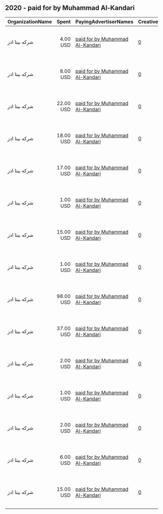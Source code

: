 ## 2020 - paid for by Muhammad Al-Kandari 
|OrganizationName|Spent|PayingAdvertiserNames|CreativeUrls|Impressions|Genders|AgeBrackets|CountryCodes|BillingAddresses|CandidateBallotInformation|
|:---|---:|:---|:---|---:|:---|:---|:---|:---|:---|
|شركه بيتا ادز|4.00 USD|[paid for by Muhammad Al-Kandari](2020/paid_for_by_Muhammad_Al-Kandari.md)|[0](https://www.snap.com/political-ads/asset/09af5084b8eeeea6bdb38f495aa6d3e250c79c00b0893d9c2d1c190618f9b74f?mediaType=mp4)|1,054||21+|kuwait|"7 Khalid Ibn Al Waleed St , Kuwait City - Sawaber Tower 6 , Floor 6, Office No.13,Sharq,15300,KW"|paid for by Muhammad alkandari|
|شركه بيتا ادز|8.00 USD|[paid for by Muhammad Al-Kandari](2020/paid_for_by_Muhammad_Al-Kandari.md)|[0](https://www.snap.com/political-ads/asset/59a0f41e2c92344a652c08279120e8136d9a0afa4f2dd95d2323dfcd84f73d99?mediaType=mp4)|1,802||21+|kuwait|"7 Khalid Ibn Al Waleed St , Kuwait City - Sawaber Tower 6 , Floor 6, Office No.13,Sharq,15300,KW"|paid for by Muhammad alkandari|
|شركه بيتا ادز|22.00 USD|[paid for by Muhammad Al-Kandari](2020/paid_for_by_Muhammad_Al-Kandari.md)|[0](https://www.snap.com/political-ads/asset/5481ab95d4249052fae3e894957eccc88730b743af78658764141467d16f5f1a?mediaType=mp4)|5,404||21+|kuwait|"7 Khalid Ibn Al Waleed St , Kuwait City - Sawaber Tower 6 , Floor 6, Office No.13,Sharq,15300,KW"|paid for by Muhammad alkandari|
|شركه بيتا ادز|18.00 USD|[paid for by Muhammad Al-Kandari](2020/paid_for_by_Muhammad_Al-Kandari.md)|[0](https://www.snap.com/political-ads/asset/c4bb138b5013bdd68c7305233d5c7425488b103880fa295ceeca4a9b614d3909?mediaType=mp4)|11,537||21+|kuwait|"7 Khalid Ibn Al Waleed St , Kuwait City - Sawaber Tower 6 , Floor 6, Office No.13,Sharq,15300,KW"|paid for by Muhammad alkandari|
|شركه بيتا ادز|17.00 USD|[paid for by Muhammad Al-Kandari](2020/paid_for_by_Muhammad_Al-Kandari.md)|[0](https://www.snap.com/political-ads/asset/db91a37aabd82636de9380e51b7e8c3e30d2461c49a9a26b7d18c5d6de45e49e?mediaType=mp4)|5,985||21+|kuwait|"7 Khalid Ibn Al Waleed St , Kuwait City - Sawaber Tower 6 , Floor 6, Office No.13,Sharq,15300,KW"|paid for by Muhammad alkandari|
|شركه بيتا ادز|1.00 USD|[paid for by Muhammad Al-Kandari](2020/paid_for_by_Muhammad_Al-Kandari.md)|[0](https://www.snap.com/political-ads/asset/2f7299ae9b89748504a3e65ee94abd9a411e95989324fd09dcfe49202ce6761e?mediaType=mp4)|502||21+|kuwait|"7 Khalid Ibn Al Waleed St , Kuwait City - Sawaber Tower 6 , Floor 6, Office No.13,Sharq,15300,KW"|paid for by Muhammad alkandari|
|شركه بيتا ادز|15.00 USD|[paid for by Muhammad Al-Kandari](2020/paid_for_by_Muhammad_Al-Kandari.md)|[0](https://www.snap.com/political-ads/asset/6557f392277c22895ebc7268c84159711f9a54b3d00899565371aeba4cb7146b?mediaType=mp4)|5,772||21+|kuwait|"7 Khalid Ibn Al Waleed St , Kuwait City - Sawaber Tower 6 , Floor 6, Office No.13,Sharq,15300,KW"|paid for by Muhammad alkandari|
|شركه بيتا ادز|1.00 USD|[paid for by Muhammad Al-Kandari](2020/paid_for_by_Muhammad_Al-Kandari.md)|[0](https://www.snap.com/political-ads/asset/6512f7427abda37a68ac6e80e970055a5c92d1e7f7cad46a180bb8f969a06aa3?mediaType=mp4)|432||21+|kuwait|"7 Khalid Ibn Al Waleed St , Kuwait City - Sawaber Tower 6 , Floor 6, Office No.13,Sharq,15300,KW"|paid for by Muhammad alkandari|
|شركه بيتا ادز|98.00 USD|[paid for by Muhammad Al-Kandari](2020/paid_for_by_Muhammad_Al-Kandari.md)|[0](https://www.snap.com/political-ads/asset/33ec453363d9ad74e79da58debe4f993af9fb99c4dd944d9e42fa312b58d3fe1?mediaType=mp4)|38,891||21+|kuwait|"7 Khalid Ibn Al Waleed St , Kuwait City - Sawaber Tower 6 , Floor 6, Office No.13,Sharq,15300,KW"|paid for by Muhammad alkandari|
|شركه بيتا ادز|37.00 USD|[paid for by Muhammad Al-Kandari](2020/paid_for_by_Muhammad_Al-Kandari.md)|[0](https://www.snap.com/political-ads/asset/8383a3300adfdc4493f7a8fbee98bb12bad1e18b2ff7bd953b297e9a7dc1083d?mediaType=mp4)|13,775||21+|kuwait|"7 Khalid Ibn Al Waleed St , Kuwait City - Sawaber Tower 6 , Floor 6, Office No.13,Sharq,15300,KW"|paid for by Muhammad alkandari|
|شركه بيتا ادز|2.00 USD|[paid for by Muhammad Al-Kandari](2020/paid_for_by_Muhammad_Al-Kandari.md)|[0](https://www.snap.com/political-ads/asset/3b484ad17f5dec19a5694384b843b8c9ada2f2686015b83ba957825b491f1bc6?mediaType=mp4)|773||21+|kuwait|"7 Khalid Ibn Al Waleed St , Kuwait City - Sawaber Tower 6 , Floor 6, Office No.13,Sharq,15300,KW"|paid for by Muhammad alkandari|
|شركه بيتا ادز|1.00 USD|[paid for by Muhammad Al-Kandari](2020/paid_for_by_Muhammad_Al-Kandari.md)|[0](https://www.snap.com/political-ads/asset/1a1edd6dd95ccc7c5c7e34866f6c6217b3e5f8f94e04e83b2e17a5117162d183?mediaType=mp4)|366||21+|kuwait|"7 Khalid Ibn Al Waleed St , Kuwait City - Sawaber Tower 6 , Floor 6, Office No.13,Sharq,15300,KW"|paid for by Muhammad alkandari|
|شركه بيتا ادز|2.00 USD|[paid for by Muhammad Al-Kandari](2020/paid_for_by_Muhammad_Al-Kandari.md)|[0](https://www.snap.com/political-ads/asset/0887c7f2301a230d5bc58935a0347b8e5e22888b585d38e6756725651611535e?mediaType=mp4)|760||21+|kuwait|"7 Khalid Ibn Al Waleed St , Kuwait City - Sawaber Tower 6 , Floor 6, Office No.13,Sharq,15300,KW"|paid for by Muhammad alkandari|
|شركه بيتا ادز|6.00 USD|[paid for by Muhammad Al-Kandari](2020/paid_for_by_Muhammad_Al-Kandari.md)|[0](https://www.snap.com/political-ads/asset/b200a82d45217f420112b39a854c91192b69f376e288b676726d7bb0135b455e?mediaType=mp4)|1,931||21+|kuwait|"7 Khalid Ibn Al Waleed St , Kuwait City - Sawaber Tower 6 , Floor 6, Office No.13,Sharq,15300,KW"|paid for by Muhammad alkandari|
|شركه بيتا ادز|15.00 USD|[paid for by Muhammad Al-Kandari](2020/paid_for_by_Muhammad_Al-Kandari.md)|[0](https://www.snap.com/political-ads/asset/72babc9078bbaaf92c794b9199b5ce6c1f3aa9e2c7f619f67cd7eadcdfefceee?mediaType=mp4)|6,197||21+|kuwait|"7 Khalid Ibn Al Waleed St , Kuwait City - Sawaber Tower 6 , Floor 6, Office No.13,Sharq,15300,KW"|paid for by Muhammad alkandari|
